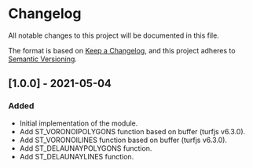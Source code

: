 # Changelog
All notable changes to this project will be documented in this file.

The format is based on [Keep a Changelog](https://keepachangelog.com/en/1.0.0/),
and this project adheres to [Semantic Versioning](https://semver.org/spec/v2.0.0.html).

## [1.0.0] - 2021-05-04

### Added
* Initial implementation of the module.
* Add ST_VORONOIPOLYGONS function based on buffer (turfjs v6.3.0).
* Add ST_VORONOILINES function based on buffer (turfjs v6.3.0).
* Add ST_DELAUNAYPOLYGONS function.
* Add ST_DELAUNAYLINES function.